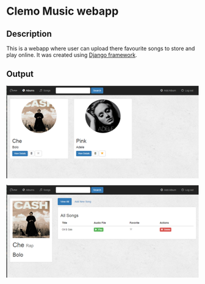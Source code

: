 # Clemo Music webapp

## Description

This is a webapp where user can upload there favourite songs to store and play online. It was created using [Django framework](https://www.djangoproject.com/).

## Output

![img 1](images/cl1.PNG)

![img 1](images/cl2.PNG)
